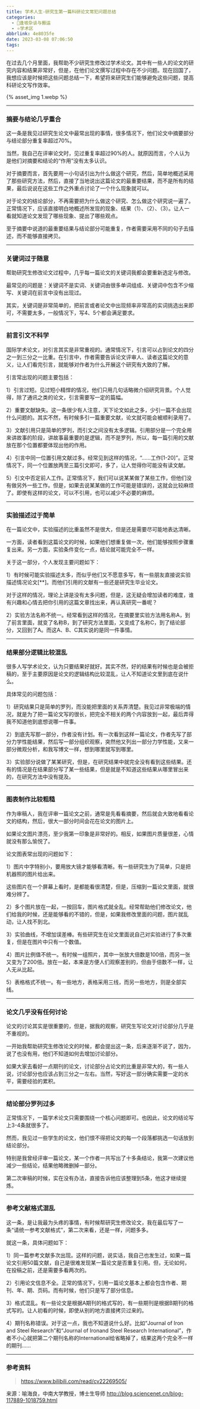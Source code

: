 ```yaml
---
title: 学术人生-研究生第一篇科研论文常犯问题总结
categories:
  - 🌙逢坂杂谈与搬运
  - ⭐学术区
abbrlink: 4e8035fe
date: 2023-03-08 07:06:50
tags:
---
```


在过去几个月里面，我帮助不少研究生修改过学术论文。其中有一些人的论文的研究内容和结果非常好，但是，在他们论文撰写过程中存在不少问题。现在回国了，我想应该是时候把这些问题总结一下，希望将来研究生们能够避免这些问题，提高科研论文写作效率。

{% asset_img 1.webp %}

<!--more-->

***

### 摘要与结论几乎重合

这一条是我见过研究生论文中最常出现的事情，很多情况下，他们论文中摘要部分与结论部分重复率超过70%。

当然，我自己在评审论文时，见过重复率超过90%的人。就原因而言，个人认为是他们对摘要和结论的“作用”没有太多认识。

对于摘要而言，首先要用一小句话引出为什么做这个研究，然后，简单地概述采用了那些研究方法，然后，直接了当地说出这篇论文的最重要结果，而不是所有的结果，最后说说在这些工作之外重点讨论了一个什么现象就可以。

对于论文的结论部分，不再需要把为什么做这个研究、怎么做这个研究说一遍了。正常情况下，应该直接明白地概述所发现的现象、结果（1）、（2）、（3）。让人一看就知道论文发现了哪些现象、提出了哪些观点。

至于摘要中说道的最重要结果与结论部分可能重复，作者需要采用不同的句子去描述，而不能够直接拷贝。

***

### 关键词过于随意

帮助研究生修改论文过程中，几乎每一篇论文的关键词我都会要重新选定与修改。

最常见的问题是：关键词不是实词、关键词由很多单词组成、关键词中包含不少缩写、关键词在前言中没有出现过。

其实，关键词是非常简单的，把前言或者论文中出现频率非常高的实词挑选出来即可，不需要太多，一般情况下，写4、5个都会满足要求。

***

### 前言引文不科学

国际学术论文，对引言其实是非常重视的。通常情况下，引言可以占到论文的四分之一到三分之一比重。在引言中，作者需要告诉论文评审人、读者这篇论文的意义，让人们看完引言，就能够对作者为什么开展这个研究有大致的了解。

引言常出现的问题主要包括：

1）引言过短。见过短小精悍的情况，他们只用几句话略微介绍研究背景。个人觉得，除了通讯之类的论文，引言需要写一定的篇幅。

2）重要文献缺失。这一条很少有人注意，天下论文如此之多，少引一篇不会出现什么问题的。其实不然，有时候多引一篇重要文献，论文就可能会被顺利录用了。

3）文献引用只是简单的罗列，而引文之间没有太多逻辑。引用部分是一个完全用来讲故事的阶段，讲故事最重要的是逻辑，而不是罗列，所以，每一篇引用的文献放在那个位置都要体现出他的作用。

4）引言中同一位置引用文献过多。经常见到这样的情况，“……工作[1-20]”。正常情况下，同一个位置放两至三篇引文即可，多了，让人觉得你可能没有读文献。

5）引文中否定前人工作。正常情况下，我们可以说某某做了某些工作，但他们没有做另外一些工作。但是，如果去说某某做的工作可能是错误的，这就会比较麻烦了。即使有这样的论文，可以不引用，也可以减少不必要的麻烦。

***

### 实验描述过于简单

在一篇论文中，实验描述的比重虽然不是很大，但是还是需要尽可能地表达清晰。

一方面，读者看到这篇论文的时候，如果他们想重复做一次，他们能够按照步骤重复出来。另一方面，实验条件变化一点，结论就可能完全不一样。

关于这一部分，个人发现主要问题如下：

1）有时候可能实验描述太多，而似乎他们又不愿意多写，有一些朋友直接说实验描述情况论文[**]。而他们引用的文献有一些还是研究生毕业论文。

对于这样的情况，理论上讲是没有太多问题，但是，这无疑会增加读者的难度，谁有兴趣和心情去把你引用的这篇文章找出来，再认真研究一番呢？

2）实验方法名称不统一。经常看到这样的情况，在摘要里实验方法用名称A，到了前言里面，就变了名称B，到了研究方法里面，又变成了名称C，到了结论部分，又回到了A。而这A、B、C其实说的是同一件事情。

***

### 结果部分逻辑比较混乱

很多人写学术论文，认为只要结果好就好。其实不然，好的结果有时候也是会被拒稿的，至于主要原因是论文的逻辑结构比较混乱，让人不知道论文里到底在说什么。

具体常见的问题包括：

1）研究结果只是简单的罗列，而没能把里面的关系弄清楚。我见过非常极端的情况，就是为了把一篇论文写的很长，把完全不相关的两个内容放到一起，最后弄得我不知道他到底想说哪一件事。

2）到底先写那一部分，作者没有计划。有一次看到这样一篇论文，作者先写了部分力学性能结果，然后写一部分组织观察，突然他又列出一部分力学性能，又来一部分微观分析，和我写博文一样，想到哪里就写到哪里。

3）实验部分说做了某某研究，但是，在研究结果中就完全没有看到这些结果。还有的情况是在结果部分写了某一些结果，但是就是不知道这些结果从哪里冒出来的，在研究方法中没有提及。

***

### 图表制作比较粗糙

作为审稿人，我在评审一篇论文之前，通常是先看看摘要，然后就会大致地看看论文的结构，然后，很大一部分时间会花在论文的图片上。

如果论文图片漂亮，至少我第一印象是非常好的。相反，如果图片质量很差，心情就没有那么愉悦了。

论文图表常出现的问题如下：

1）图片中字特别小，要用放大镜才能够看清晰。有一些研究生为了简单，只是把机器照的图片给出来。

这些图片在一个屏幕上看时，是都能看很清楚，但是，压缩到一篇论文里面，就很难分辨了。

2）多个图片放在一起，一按回车，图片格式就全乱。经常帮助他们修改论文，他们给我的时候，还是能够看的不错的，但是，如果我修改里面的问题，图片就乱动，让人找不到北。

3）实验曲线，不增加误差棒。有些研究生在论文里面说自己对实验进行了多次重复，但是在图片中只有一个数值。

4）图片比例值不统一。有时候一组照片，其中一张放大倍数是100倍，而另一张又变为了200倍。放在一起，本来是方便人们观察差别的，但由于倍数不一样，让人无从比起。

5）表格格式不统一。有一些地方，表格采用三线，而另一些地方，则是全部实线。

***

### 论文几乎没有任何讨论

论文的讨论其实是很重要的，但是，据我的观察，研究生写论文对讨论部分几乎是不重视的。

一开始我帮助研究生修改论文的时候，都会提出这一条，后来逐渐不说了，因为，说了也没有用，他们不知道如何去增加讨论部分。

如果大家去看好一点期刊的论文，讨论部分占论文的比重是非常大的，有一些人说，讨论部分也应该占到三分之一左右。当然，写好这一部分确实需要一定的水平，需要经验的累积。

***

### 结论部分罗列过多

正常情况下，一篇学术论文只需要围绕一个核心问题即可。也因此，论文的结论写上3-4条就很多了。

然而，我见过一些学生的论文，他们恨不得把论文的每一个段落都挑选一句话放到结论部分。

特别是我曾经评审一篇论文，某一个作者一共写出了十多条结论，我第一次建议他减少一些结论，结果他略微删掉一部分。

第二次审稿的时候，实在没有办法，直接告诉他应该整理到5条，他这才继续提炼。

***

### 参考文献格式混乱

这一条，是让我最为头疼的事情，有时候帮研究生修改论文，我在最后写了一条“请统一参考文献格式”，第二次来看，还是一样，问题多多。

就这一条，具体问题如下：

1）同一篇参考文献多次出现。这样的问题，说实话，我自己也发生过，如果一篇论文引用50篇文献，自己是很难发现某一篇论文是否重复引用。但，无论如何，在投稿之前，还是需要多看两次的。

2）引用论文信息不全。正常的情况下，引用一篇论文基本上都会包含作者、期刊、年、期、页码。而有时候，他们只是写了部分信息。

3）格式混乱。有一些论文是根据A期刊的格式写的，有一些期刊是根据B期刊的格式写的。让人初看的时候，即使从别的地方直接拷贝过来的。

4）期刊名称错误。对于这一点，我也不知道说什么好。比如“Journal of Iron and Steel Research”和“Journal of Ironand Steel Research International”，作者不小心就把第二个期刊名称的International给省略掉了，结果这两个完全不一样的期刊……

***

### 参考资料

> <https://www.bilibili.com/read/cv22269505/>

来源：喻海良，中南大学教授，博士生导师 http://blog.sciencenet.cn/blog-117889-1018759.html
